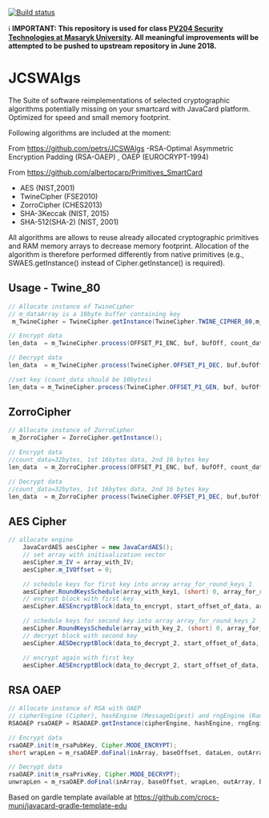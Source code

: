  [![Build status](https://travis-ci.org/JavaCardSpot-dev/JCSWAlgs.svg?branch=master)](https://travis-ci.org/JavaCardSpot-dev/JCSWAlgs)

:information_source: **IMPORTANT: This repository is used for class [PV204 Security Technologies at
Masaryk University](https://is.muni.cz/auth/predmety/predmet?lang=en;setlang=en;pvysl=3141746). All
meaningful improvements will be attempted to be pushed to upstream repository in June 2018.**

JCSWAlgs
========

The Suite of software reimplementations of selected cryptographic algorithms potentially missing on your smartcard with JavaCard platform. Optimized for speed and small memory footprint.

Following algorithms are included at the moment:

From https://github.com/petrs/JCSWAlgs
-RSA-Optimal Asymmetric Encryption Padding (RSA-OAEP) , OAEP (EUROCRYPT-1994)

From https://github.com/albertocarp/Primitives_SmartCard
- AES (NIST,2001)
- TwineCipher (FSE2010)
- ZorroCipher (CHES2013)
- SHA-3Keccak  (NIST, 2015)
- SHA-512(SHA-2) (NIST, 2001)


All algorithms are allows to reuse already allocated cryptographic primitives and RAM memory arrays to decrease memory footprint. Allocation of the algorithm is therefore performed differently from native primitives (e.g., SWAES.getInstance() instead of Cipher.getInstance() is required).


Usage - 
Twine_80
-----
````java
// Allocate instance of TwineCipher 
// m_dataArray is a 10byte buffer containing key
 m_TwineCipher = TwineCipher.getInstance(TwineCipher.TWINE_CIPHER_80,m_dataArray);

// Encrypt data
len_data  = m_TwineCipher.process(OFFSET_P1_ENC, buf, bufOff, count_data);

// Decrypt data
len_data  = m_TwineCipher.process(TwineCipher.OFFSET_P1_DEC, buf,bufOff, count_data);

//set key (count_data should be 10bytes)
len_data = m_TwineCipher.process(TwineCipher.OFFSET_P1_GEN, buf, bufOff, count_data);

````
ZorroCipher
-----
````java
// Allocate instance of ZorroCipher 
 m_ZorroCipher = ZorroCipher.getInstance();

// Encrypt data
//count_data=32bytes, 1st 16bytes data, 2nd 16 bytes key
len_data  = m_ZorroCipher.process(OFFSET_P1_ENC, buf, bufOff, count_data);

// Decrypt data
//count_data=32bytes, 1st 16bytes data, 2nd 16 bytes key
len_data  = m_ZorroCipher process(TwineCipher.OFFSET_P1_DEC, buf,bufOff, count_data);

````

AES Cipher
-----
````java
// allocate engine
    JavaCardAES aesCipher = new JavaCardAES();
    // set array with initiualization vector
    aesCipher.m_IV = array_with_IV;
    aesCipher.m_IVOffset = 0;

    // schedule keys for first key into array array_for_round_keys_1
    aesCipher.RoundKeysSchedule(array_with_key1, (short) 0, array_for_round_keys_1);
    // encrypt block with first key
    aesCipher.AESEncryptBlock(data_to_encrypt, start_offset_of_data, array_for_round_keys_1);

    // schedule keys for second key into array array_for_round_keys_2
    aesCipher.RoundKeysSchedule(array_with_key_2, (short) 0, array_for_round_keys_2);
    // decrypt block with second key
    aesCipher.AESDecryptBlock(data_to_decrypt_2, start_offset_of_data, array_for_round_keys_2);

    // encrypt again with first key
    aesCipher.AESEncryptBlock(data_to_decrypt_2, start_offset_of_data, array_for_round_keys_1);
````

RSA OAEP
-----
````java
// Allocate instance of RSA with OAEP 
// cipherEngine (Cipher), hashEngine (MessageDigest) and rngEngine (RandomData) are native JavaCard engines
RSAOAEP rsaOAEP = RSAOAEP.getInstance(cipherEngine, hashEngine, rngEngine, optEncParams, optAuxRAMArray);

// Encrypt data
rsaOAEP.init(m_rsaPubKey, Cipher.MODE_ENCRYPT);
short wrapLen = m_rsaOAEP.doFinal(inArray, baseOffset, dataLen, outArray, baseOffset);

// Decrypt data
rsaOAEP.init(m_rsaPrivKey, Cipher.MODE_DECRYPT);
unwrapLen = m_rsaOAEP.doFinal(inArray, baseOffset, wrapLen, outArray, baseOffset);
````


Based on gardle template available at https://github.com/crocs-muni/javacard-gradle-template-edu


